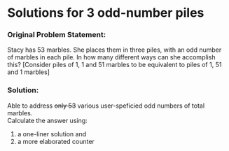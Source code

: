 # Solutions for 3 odd-number piles 

### Original Problem Statement: 
Stacy has 53 marbles. She places them in three piles, with an odd number of marbles in each pile. In how many different ways can she accomplish this?
[Consider piles of 1, 1 and 51 marbles to be equivalent to piles of 1, 51 and 1 marbles] 

### Solution: 
Able to address ~~only 53~~ various user-speficied odd numbers of total marbles.  
Calculate the answer using: 
1. a one-liner solution and 
2. a more elaborated counter 
